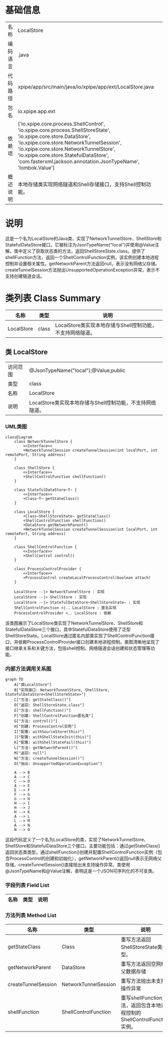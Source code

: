 # 基础信息

|      |      |
|------|------|
| 名称 | LocalStore |
| 编码语言 | .java |
| 代码路径 | xpipe/app/src/main/java/io/xpipe/app/ext/LocalStore.java |
| 包名 | io.xpipe.app.ext |
| 依赖项 | ['io.xpipe.core.process.ShellControl', 'io.xpipe.core.process.ShellStoreState', 'io.xpipe.core.store.DataStore', 'io.xpipe.core.store.NetworkTunnelSession', 'io.xpipe.core.store.NetworkTunnelStore', 'io.xpipe.core.store.StatefulDataStore', 'com.fasterxml.jackson.annotation.JsonTypeName', 'lombok.Value'] |
| 概述说明 | 本地存储类实现网络隧道和Shell存储接口，支持Shell控制功能。 |

# 说明

这是一个名为LocalStore的Java类，实现了NetworkTunnelStore、ShellStore和StatefulDataStore接口。它被标注为JsonTypeName("local")并使用@Value注解。类中定义了获取状态类的方法，返回ShellStoreState.class。提供了shellFunction方法，返回一个ShellControlFunction实例，该实例创建本地进程控制并设置相关属性。getNetworkParent方法返回null，表示没有网络父存储。createTunnelSession方法抛出UnsupportedOperationException异常，表示不支持创建隧道会话。

# 类列表 Class Summary

| 名称   | 类型  | 说明 |
|-------|------|-------------|
| LocalStore | class | LocalStore类实现本地存储与Shell控制功能，不支持网络隧道。 |



## 类 LocalStore

|      |      |
|------|------|
| 访问范围 | @JsonTypeName("local");@Value;public |
| 类型 | class |
| 名称 | LocalStore |
| 说明 | LocalStore类实现本地存储与Shell控制功能，不支持网络隧道。 |


### UML类图

```mermaid
classDiagram
    class NetworkTunnelStore {
        <<Interface>>
        +NetworkTunnelSession createTunnelSession(int localPort, int remotePort, String address)
    }

    class ShellStore {
        <<Interface>>
        +ShellControlFunction shellFunction()
    }

    class StatefulDataStore~T~ {
        <<Interface>>
        +Class~T~ getStateClass()
    }

    class LocalStore {
        +Class~ShellStoreState~ getStateClass()
        +ShellControlFunction shellFunction()
        +DataStore getNetworkParent()
        +NetworkTunnelSession createTunnelSession(int localPort, int remotePort, String address)
    }

    class ShellControlFunction {
        <<Interface>>
        +ShellControl control()
    }

    class ProcessControlProvider {
        <<Interface>>
        +ProcessControl createLocalProcessControl(boolean attach)
    }

    LocalStore --|> NetworkTunnelStore : 实现
    LocalStore --|> ShellStore : 实现
    LocalStore --|> StatefulDataStore~ShellStoreState~ : 实现
    ShellControlFunction <|.. LocalStore : 匿名实现
    ProcessControlProvider <.. LocalStore : 依赖
```

该类图展示了LocalStore类实现了NetworkTunnelStore、ShellStore和StatefulDataStore三个接口，其中StatefulDataStore使用了泛型ShellStoreState。LocalStore通过匿名内部类实现了ShellControlFunction接口，并依赖ProcessControlProvider接口创建本地进程控制。类图清晰地呈现了接口继承关系和关键方法，包括shell控制、网络隧道会话创建和状态管理等功能。


### 内部方法调用关系图

```mermaid
graph TD
    A["类LocalStore"]
    B["实现接口: NetworkTunnelStore, ShellStore, StatefulDataStore<ShellStoreState>"]
    C["方法: getStateClass()"]
    D["返回: ShellStoreState.class"]
    E["方法: shellFunction()"]
    F["创建: ShellControlFunction匿名类"]
    G["方法: control()"]
    H["创建: ProcessControl实例"]
    I["配置: withSourceStore(this)"]
    J["配置: withShellStateInit(this)"]
    K["配置: withShellStateFail(this)"]
    L["方法: getNetworkParent()"]
    M["返回: null"]
    N["方法: createTunnelSession()"]
    O["抛出: UnsupportedOperationException"]

    A --> B
    A --> C
    C --> D
    A --> E
    E --> F
    F --> G
    G --> H
    H --> I
    H --> J
    H --> K
    A --> L
    L --> M
    A --> N
    N --> O
```

这段代码定义了一个名为LocalStore的类，实现了NetworkTunnelStore、ShellStore和StatefulDataStore三个接口。主要功能包括：通过getStateClass()返回状态类类型，通过shellFunction()创建并配置ShellControlFunction实例（包含ProcessControl的创建和初始化），getNetworkParent()返回null表示无网络父存储，createTunnelSession()直接抛出未支持操作异常。类使用@JsonTypeName和@Value注解，表明这是一个JSON可序列化的不可变类。

### 字段列表 Field List

| 名称  | 类型  | 说明 |
|-------|-------|------|

### 方法列表 Method List

| 名称  | 类型  | 说明 |
|-------|-------|------|
| getStateClass | Class<ShellStoreState> | 重写方法返回ShellStoreState类类型。 |
| getNetworkParent | DataStore | 重写方法返回空网络父数据存储 |
| createTunnelSession | NetworkTunnelSession | 重写方法抛出未支持操作异常 |
| shellFunction | ShellControlFunction | 重写shellFunction方法，返回包含本地进程控制的ShellControlFunction实例。 |




